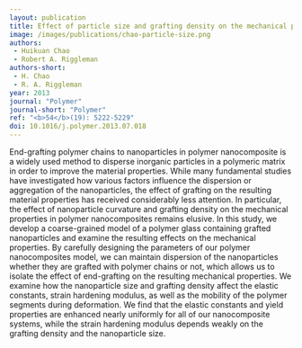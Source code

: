 ```yaml
---
layout: publication
title: Effect of particle size and grafting density on the mechanical properties of polymer nanocomposites
image: /images/publications/chao-particle-size.png
authors:
 - Huikuan Chao
 - Robert A. Riggleman
authors-short:
 - H. Chao
 - R. A. Riggleman
year: 2013
journal: "Polymer"
journal-short: "Polymer"
ref: "<b>54</b>(19): 5222-5229"
doi: 10.1016/j.polymer.2013.07.018
---
```


End-grafting polymer chains to nanoparticles in polymer nanocomposite is a widely used method to disperse inorganic particles in a polymeric matrix in order to improve the material properties. While many fundamental studies have investigated how various factors influence the dispersion or aggregation of the nanoparticles, the effect of grafting on the resulting material properties has received considerably less attention. In particular, the effect of nanoparticle curvature and grafting density on the mechanical properties in polymer nanocomposites remains elusive. In this study, we develop a coarse-grained model of a polymer glass containing grafted nanoparticles and examine the resulting effects on the mechanical properties. By carefully designing the parameters of our polymer nanocomposites model, we can maintain dispersion of the nanoparticles whether they are grafted with polymer chains or not, which allows us to isolate the effect of end-grafting on the resulting mechanical properties. We examine how the nanoparticle size and grafting density affect the elastic constants, strain hardening modulus, as well as the mobility of the polymer segments during deformation. We find that the elastic constants and yield properties are enhanced nearly uniformly for all of our nanocomposite systems, while the strain hardening modulus depends weakly on the grafting density and the nanoparticle size.
